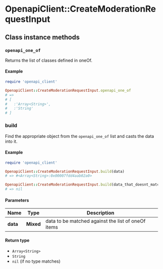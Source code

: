 # OpenapiClient::CreateModerationRequestInput

## Class instance methods

### `openapi_one_of`

Returns the list of classes defined in oneOf.

#### Example

```ruby
require 'openapi_client'

OpenapiClient::CreateModerationRequestInput.openapi_one_of
# =>
# [
#   :'Array<String>',
#   :'String'
# ]
```

### build

Find the appropriate object from the `openapi_one_of` list and casts the data into it.

#### Example

```ruby
require 'openapi_client'

OpenapiClient::CreateModerationRequestInput.build(data)
# => #<Array<String>:0x00007fdd4aab02a0>

OpenapiClient::CreateModerationRequestInput.build(data_that_doesnt_match)
# => nil
```

#### Parameters

| Name | Type | Description |
| ---- | ---- | ----------- |
| **data** | **Mixed** | data to be matched against the list of oneOf items |

#### Return type

- `Array<String>`
- `String`
- `nil` (if no type matches)

